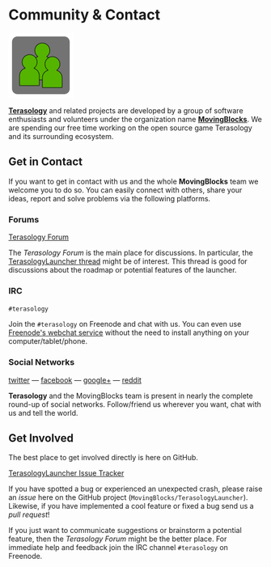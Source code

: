 # Community & Contact

![Community](images/community.png)

[**Terasology**](http://terasology.org) and related projects are developed by a group of software enthusiasts and volunteers under the organization name [**MovingBlocks**](https://github.com/MovingBlocks). We are spending our free time working on the open source game Terasology and its surrounding ecosystem.

## Get in Contact
If you want to get in contact with us and the whole __MovingBlocks__ team we welcome you to do so. You can easily connect with others, share your ideas, report and solve problems via the following platforms.

### Forums
[Terasology Forum](forum.terasology.org)

The *Terasology Forum* is the main place for discussions. In particular, the [TerasologyLauncher thread](http://forum.terasology.org/threads/terasologylauncher-mrbarsack.708/) might be of interest. This thread is good for discussions about the roadmap or potential features of the launcher.

### IRC
`#terasology`

Join the `#terasology` on Freenode and chat with us. You can even use [Freenode's webchat service](webchat.freenode.net) without the need to install anything on your computer/tablet/phone.

### Social Networks
[twitter](https://twitter.com/Terasology) &mdash; [facebook](https://www.facebook.com/Terasology) &mdash; [google+](https://plus.google.com/b/103835217961917018533/103835217961917018533) &mdash; [reddit](http://www.reddit.com/r/Terasology)

**Terasology** and the MovingBlocks team is present in nearly the complete round-up of social networks. Follow/friend us wherever you want, chat with us and tell the world.

## Get Involved
The best place to get involved directly is here on GitHub.

[TerasologyLauncher Issue Tracker](https://github.com/MovingBlocks/TerasologyLauncher/issues)

If you have spotted a bug or experienced an unexpected crash, please raise an *issue* here on the GitHub project (`MovingBlocks/TerasologyLauncher`). Likewise, if you have implemented a cool feature or fixed a bug send us a *pull request*! 

If you just want to communicate suggestions or brainstorm a potential feature, then the *Terasology Forum* might be the better place. For immediate help and feedback join the IRC channel `#terasology` on Freenode.
